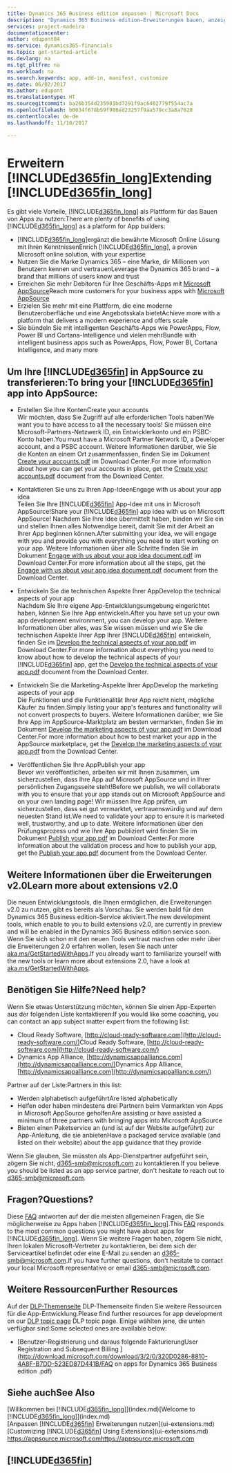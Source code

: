 ```yaml
---
title: Dynamics 365 Business edition anpassen | Microsoft Docs
description: "Dynamics 365 Business edition-Erweiterungen bauen, anzeigen und fördern."
services: project-madeira
documentationcenter: 
author: edupont04
ms.service: dynamics365-financials
ms.topic: get-started-article
ms.devlang: na
ms.tgt_pltfrm: na
ms.workload: na
ms.search.keywords: app, add-in, manifest, customize
ms.date: 06/02/2017
ms.author: edupont
ms.translationtype: HT
ms.sourcegitcommit: ba26b354d235981bd7291f9ac6402779f554ac7a
ms.openlocfilehash: b0034f678b59f988ed23257f9aa579cc3a8a7628
ms.contentlocale: de-de
ms.lasthandoff: 11/10/2017

---
```

# <a name="extending-included365finlongincludesd365finlongmdmd"></a><span data-ttu-id="53e11-103">Erweitern [!INCLUDE[d365fin_long](includes/d365fin_long_md.md)]</span><span class="sxs-lookup"><span data-stu-id="53e11-103">Extending [!INCLUDE[d365fin_long](includes/d365fin_long_md.md)]</span></span>
<span data-ttu-id="53e11-104">Es gibt viele Vorteile, [!INCLUDE[d365fin_long](includes/d365fin_long_md.md)] als Plattform für das Bauen von Apps zu nutzen:</span><span class="sxs-lookup"><span data-stu-id="53e11-104">There are plenty of benefits of using [!INCLUDE[d365fin_long](includes/d365fin_long_md.md)] as a platform for App builders:</span></span>

* <span data-ttu-id="53e11-105">[!INCLUDE[d365fin_long](includes/d365fin_long_md.md)]ergänzt die bewährte Microsoft Online Lösung mit Ihren Kenntnissen</span><span class="sxs-lookup"><span data-stu-id="53e11-105">Enrich [!INCLUDE[d365fin_long](includes/d365fin_long_md.md)], a proven Microsoft online solution, with your expertise</span></span>  
* <span data-ttu-id="53e11-106">Nutzen Sie die Marke Dynamics 365 – eine Marke, dir Millionen von Benutzern kennen und vertrauen</span><span class="sxs-lookup"><span data-stu-id="53e11-106">Leverage the Dynamics 365 brand – a brand that millions of users know and trust</span></span>  
* <span data-ttu-id="53e11-107">Erreichen Sie mehr Debitoren für Ihre Geschäfts-Apps mit [Microsoft AppSource](https://appsource.microsoft.com/)</span><span class="sxs-lookup"><span data-stu-id="53e11-107">Reach more customers for your business apps with [Microsoft AppSource](https://appsource.microsoft.com/)</span></span>  
* <span data-ttu-id="53e11-108">Erzielen Sie mehr mit eine Plattform, die eine moderne Benutzeroberfläche und eine Angebotsskala bietet</span><span class="sxs-lookup"><span data-stu-id="53e11-108">Achieve more with a platform that delivers a modern experience and offers scale</span></span>  
* <span data-ttu-id="53e11-109">Sie bündeln Sie mit intelligenten Geschäfts-Apps wie PowerApps, Flow, Power BI und Cortana-Intelligence und vielen mehr</span><span class="sxs-lookup"><span data-stu-id="53e11-109">Bundle with intelligent business apps such as PowerApps, Flow, Power BI, Cortana Intelligence, and many more</span></span>  

## <a name="to-bring-your-included365finincludesd365finmdmd-app-into-appsource"></a><span data-ttu-id="53e11-110">Um Ihre [!INCLUDE[d365fin](includes/d365fin_md.md)] in AppSource zu transferieren:</span><span class="sxs-lookup"><span data-stu-id="53e11-110">To bring your [!INCLUDE[d365fin](includes/d365fin_md.md)] app into AppSource:</span></span>
+ <span data-ttu-id="53e11-111">Erstellen Sie Ihre Konten</span><span class="sxs-lookup"><span data-stu-id="53e11-111">Create your accounts</span></span>  
<span data-ttu-id="53e11-112">Wir möchten, dass Sie Zugriff auf alle erforderlichen Tools haben!</span><span class="sxs-lookup"><span data-stu-id="53e11-112">We want you to have access to all the necessary tools!</span></span> <span data-ttu-id="53e11-113">Sie müssen eine Microsoft-Partners-Netzwerk ID, ein Entwicklerkonto und ein PSBC-Konto haben.</span><span class="sxs-lookup"><span data-stu-id="53e11-113">You must have a Microsoft Partner Network ID, a Developer account, and a PSBC account.</span></span>
<span data-ttu-id="53e11-114">Weitere Informationen darüber, wie Sie die Konten an einem Ort zusammenfassen, finden Sie im Dokument [Create your accounts.pdf](https://go.microsoft.com/fwlink/?linkid=841514) im Download Center.</span><span class="sxs-lookup"><span data-stu-id="53e11-114">For more information about how you can get your accounts in place, get the [Create your accounts.pdf](https://go.microsoft.com/fwlink/?linkid=841514) document from the Download Center.</span></span>

+ <span data-ttu-id="53e11-115">Kontaktieren Sie uns zu Ihren App-Ideen</span><span class="sxs-lookup"><span data-stu-id="53e11-115">Engage with us about your app idea</span></span>  
<span data-ttu-id="53e11-116">Teilen Sie Ihre [!INCLUDE[d365fin](includes/d365fin_md.md)] App-Idee mit uns in Microsoft AppSource!</span><span class="sxs-lookup"><span data-stu-id="53e11-116">Share your [!INCLUDE[d365fin](includes/d365fin_md.md)] app idea with us on Microsoft AppSource!</span></span> <span data-ttu-id="53e11-117">Nachdem Sie Ihre Idee übermittelt haben, binden wir Sie ein und stellen Ihnen alles Notwendige bereit, damit Sie mit der Arbeit an Ihrer App beginnen können.</span><span class="sxs-lookup"><span data-stu-id="53e11-117">After submitting your idea, we will engage with you and provide you with everything you need to start working on your app.</span></span>
<span data-ttu-id="53e11-118">Weitere Informationen über alle Schritte finden Sie im Dokument [Engage with us about your app idea document.pdf](https://go.microsoft.com/fwlink/?linkid=841515) im Download Center.</span><span class="sxs-lookup"><span data-stu-id="53e11-118">For more information about all the steps, get the [Engage with us about your app idea document.pdf](https://go.microsoft.com/fwlink/?linkid=841515) document from the Download Center.</span></span>

+ <span data-ttu-id="53e11-119">Entwickeln Sie die technischen Aspekte Ihrer App</span><span class="sxs-lookup"><span data-stu-id="53e11-119">Develop the technical aspects of your app</span></span>    
<span data-ttu-id="53e11-120">Nachdem Sie Ihre eigene App-Entwicklungsumgebung eingerichtet haben, können Sie Ihre App entwickeln.</span><span class="sxs-lookup"><span data-stu-id="53e11-120">After you have set up your own app development environment, you can develop your app.</span></span>
<span data-ttu-id="53e11-121">Weitere Informationen über alles, was Sie wissen müssen und wie Sie die technischen Aspekte Ihrer App Ihrer [!INCLUDE[d365fin](includes/d365fin_md.md)] entwickeln, finden Sie im [Develop the technical aspects of your app.pdf](https://go.microsoft.com/fwlink/?linkid=841516) im Download Center.</span><span class="sxs-lookup"><span data-stu-id="53e11-121">For more information about everything you need to know about how to develop the technical aspects of your [!INCLUDE[d365fin](includes/d365fin_md.md)] app, get the [Develop the technical aspects of your app.pdf](https://go.microsoft.com/fwlink/?linkid=841516) document from the Download Center.</span></span>

+ <span data-ttu-id="53e11-122">Entwickeln Sie die Marketing-Aspekte Ihrer App</span><span class="sxs-lookup"><span data-stu-id="53e11-122">Develop the marketing aspects of your app</span></span>  
<span data-ttu-id="53e11-123">Die Funktionen und die Funktionalität Ihrer App reicht nicht, mögliche Käufer zu finden.</span><span class="sxs-lookup"><span data-stu-id="53e11-123">Simply listing your app's features and functionality will not convert prospects to buyers.</span></span> <span data-ttu-id="53e11-124">Weitere Informationen darüber, wie Sie Ihre App im AppSource-Marktplatz am besten vermarkten, finden Sie im Dokument [Develop the marketing aspects of your app.pdf](https://go.microsoft.com/fwlink/?linkid=841518) im Download Center.</span><span class="sxs-lookup"><span data-stu-id="53e11-124">For more information about how to best market your app in the AppSource marketplace, get the [Develop the marketing aspects of your app.pdf](https://go.microsoft.com/fwlink/?linkid=841518) from the Download Center.</span></span>

+ <span data-ttu-id="53e11-125">Veröffentlichen Sie Ihre App</span><span class="sxs-lookup"><span data-stu-id="53e11-125">Publish your app</span></span>  
<span data-ttu-id="53e11-126">Bevor wir veröffentlichen, arbeiten wir mit Ihnen zusammen, um sicherzustellen, dass Ihre App auf Microsoft AppSource und in Ihrer persönlichen Zugangsseite steht!</span><span class="sxs-lookup"><span data-stu-id="53e11-126">Before we publish, we will collaborate with you to ensure that your app stands out on Microsoft AppSource and on your own landing page!</span></span> <span data-ttu-id="53e11-127">Wir müssen Ihre App prüfen, um sicherzustellen, dass sei gut vermarktet, vertrauenswürdig und auf dem neuesten Stand ist.</span><span class="sxs-lookup"><span data-stu-id="53e11-127">We need to validate your app to ensure it is marketed well, trustworthy, and up to date.</span></span>
<span data-ttu-id="53e11-128">Weitere Informationen über den Prüfungsprozess und wie Ihre App publiziert wird finden Sie im Dokument [Publish your app.pdf](https://go.microsoft.com/fwlink/?linkid=841517) im Download Center.</span><span class="sxs-lookup"><span data-stu-id="53e11-128">For more information about the validation process and how to publish your app, get the [Publish your app.pdf](https://go.microsoft.com/fwlink/?linkid=841517) document from the Download Center.</span></span>

## <a name="learn-more-about-extensions-v20"></a><span data-ttu-id="53e11-129">Weitere Informationen über die Erweiterungen v2.0</span><span class="sxs-lookup"><span data-stu-id="53e11-129">Learn more about extensions v2.0</span></span>
<span data-ttu-id="53e11-130">Die neuen Entwicklungstools, die Ihnen ermöglichen, die Erweiterungen v2.0 zu nutzen, gibt es bereits als Vorschau. Sie werden bald für den Dynamics 365 Business edition-Service aktiviert.</span><span class="sxs-lookup"><span data-stu-id="53e11-130">The new development tools, which enable to you to build extensions v2.0, are currently in preview and will be enabled in the Dynamics 365 Business edition  service soon.</span></span> <span data-ttu-id="53e11-131">Wenn Sie sich schon mit den neuen Tools vertraut machen oder mehr über die Erweiterungen 2.0 erfahren wollen, lesen Sie nach unter [aka.ms/GetStartedWithApps](http://aka.ms/GetStartedWithApps).</span><span class="sxs-lookup"><span data-stu-id="53e11-131">If you already want to familiarize yourself with the new tools or learn more about extensions 2.0, have a look at [aka.ms/GetStartedWithApps](http://aka.ms/GetStartedWithApps).</span></span>  

## <a name="need-help"></a><span data-ttu-id="53e11-132">Benötigen Sie Hilfe?</span><span class="sxs-lookup"><span data-stu-id="53e11-132">Need help?</span></span>
<span data-ttu-id="53e11-133">Wenn Sie etwas Unterstützung möchten, können Sie einen App-Experten aus der folgenden Liste kontaktieren:</span><span class="sxs-lookup"><span data-stu-id="53e11-133">If you would like some coaching, you can contact an app subject matter expert from the following list:</span></span>

* <span data-ttu-id="53e11-134">Cloud Ready Software, [http://cloud-ready-software.com](http://cloud-ready-software.com/)</span><span class="sxs-lookup"><span data-stu-id="53e11-134">Cloud Ready Software, [http://cloud-ready-software.com](http://cloud-ready-software.com/)</span></span>  
* <span data-ttu-id="53e11-135">Dynamics App Alliance, [http://dynamicsappalliance.com](http://dynamicsappalliance.com/)</span><span class="sxs-lookup"><span data-stu-id="53e11-135">Dynamics App Alliance, [http://dynamicsappalliance.com](http://dynamicsappalliance.com/)</span></span>

<span data-ttu-id="53e11-136">Partner auf der Liste:</span><span class="sxs-lookup"><span data-stu-id="53e11-136">Partners in this list:</span></span>

* <span data-ttu-id="53e11-137">Werden alphabetisch aufgeführt</span><span class="sxs-lookup"><span data-stu-id="53e11-137">Are listed alphabetically</span></span>  
* <span data-ttu-id="53e11-138">Helfen oder haben mindestens drei Partnern beim Vermarkten von Apps in Microsoft AppSource geholfen</span><span class="sxs-lookup"><span data-stu-id="53e11-138">Are assisting or have assisted a minimum of three partners with bringing apps into Microsoft AppSource</span></span>  
* <span data-ttu-id="53e11-139">Bieten einen Paketservice an (und ist auf der Website aufgeführt) zur App-Anleitung, die sie anbieten</span><span class="sxs-lookup"><span data-stu-id="53e11-139">Have a packaged service available (and listed on their website) about the app guidance that they provide</span></span>  

<span data-ttu-id="53e11-140">Wenn Sie glauben, Sie müssten als App-Dienstpartner aufgeführt sein, zögern Sie nicht, [d365-smb@microsoft.com](mailto:d365-smb@microsoft.com) zu kontaktieren.</span><span class="sxs-lookup"><span data-stu-id="53e11-140">If you believe you should be listed as an app service partner, don't hesitate to reach out to [d365-smb@microsoft.com](mailto:d365-smb@microsoft.com).</span></span>

## <a name="questions"></a><span data-ttu-id="53e11-141">Fragen?</span><span class="sxs-lookup"><span data-stu-id="53e11-141">Questions?</span></span>
<span data-ttu-id="53e11-142">Diese [FAQ](https://go.microsoft.com/fwlink/?linkid=841520) antworten auf der die meisten allgemeinen Fragen, die Sie möglicherweise zu Apps haben [!INCLUDE[d365fin_long](includes/d365fin_long_md.md)].</span><span class="sxs-lookup"><span data-stu-id="53e11-142">This [FAQ](https://go.microsoft.com/fwlink/?linkid=841520) responds to the most common questions you might have about apps for [!INCLUDE[d365fin_long](includes/d365fin_long_md.md)].</span></span> <span data-ttu-id="53e11-143">Wenn Sie weitere Fragen haben, zögern Sie nicht, Ihren lokalen Microsoft-Vertreter zu kontaktieren, bei dem sich der Serviceartikel befindet oder eine E-Mail zu senden an [d365-smb@microsoft.com](mailto:d365-smb@microsoft.com).</span><span class="sxs-lookup"><span data-stu-id="53e11-143">If you have further questions, don't hesitate to contact your local Microsoft representative or email [d365-smb@microsoft.com](mailto:d365-smb@microsoft.com).</span></span>

## <a name="further-resources"></a><span data-ttu-id="53e11-144">Weitere Ressourcen</span><span class="sxs-lookup"><span data-stu-id="53e11-144">Further Resources</span></span>
<span data-ttu-id="53e11-145">Auf der [DLP-Themenseite](https://mbspartner.microsoft.com/BFI/Topic/76) DLP-Themenseite finden Sie weitere Ressourcen für die App-Entwicklung.</span><span class="sxs-lookup"><span data-stu-id="53e11-145">Please find further resources for app development on our [DLP topic page](https://mbspartner.microsoft.com/BFI/Topic/76) DLP topic page.</span></span> <span data-ttu-id="53e11-146">Einige wählten jene, die unten verfügbar sind:</span><span class="sxs-lookup"><span data-stu-id="53e11-146">Some selected ones are available below:</span></span>
-   [<span data-ttu-id="53e11-147">Benutzer-Registrierung und daraus folgende Fakturierung</span><span class="sxs-lookup"><span data-stu-id="53e11-147">User Registration and Subsequent Billing </span></span>](http://download.microsoft.com/download/3/2/0/320D0286-8810-4A8F-B7DD-523ED87D441B/FAQ on apps for Dynamics 365 Business edition .pdf)



## <a name="see-also"></a><span data-ttu-id="53e11-148">Siehe auch</span><span class="sxs-lookup"><span data-stu-id="53e11-148">See Also</span></span>
<span data-ttu-id="53e11-149">[Willkommen bei [!INCLUDE[d365fin_long](includes/d365fin_long_md.md)]](index.md)</span><span class="sxs-lookup"><span data-stu-id="53e11-149">[Welcome to [!INCLUDE[d365fin_long](includes/d365fin_long_md.md)]](index.md)</span></span>  
<span data-ttu-id="53e11-150">[Anpassen [!INCLUDE[d365fin](includes/d365fin_md.md)] Erweiterungen nutzen](ui-extensions.md)</span><span class="sxs-lookup"><span data-stu-id="53e11-150">[Customizing [!INCLUDE[d365fin](includes/d365fin_md.md)] Using Extensions](ui-extensions.md)</span></span>  
[<span data-ttu-id="53e11-151">https://appsource.microsoft.com</span><span class="sxs-lookup"><span data-stu-id="53e11-151">https://appsource.microsoft.com</span></span>](https://appsource.microsoft.com/en-us/marketplace/apps?product=dynamics-365-for-financials&page=1)  

## [!INCLUDE[d365fin](includes/free_trial_md.md)]
